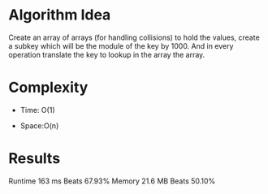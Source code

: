 # Algorithm Idea

Create an array of arrays (for handling collisions) to hold the values, create a subkey which will be the module of the key by 1000. And in every operation translate the key to lookup in the array the array. 

# Complexity

- Time: O(1)

- Space:O(n)

# Results

Runtime
163 ms
Beats
67.93%
Memory
21.6 MB
Beats
50.10%